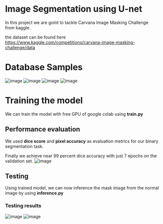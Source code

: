# Image Segmentation using U-net

In this project we are goint to tackle Carvana Image Masking Challenge from kaggle.<br>

the dataset can be found here https://www.kaggle.com/competitions/carvana-image-masking-challenge/data

# Database Samples
![image](https://github.com/ImanGoudarzvand/U-net/blob/master/unet%20pics/0cdf5b5d0ce1_02.jpg)
![image](https://github.com/ImanGoudarzvand/U-net/blob/master/unet%20pics/mask0cdf5b5d0ce1_02.jpg)
![image](https://github.com/ImanGoudarzvand/U-net/blob/master/unet%20pics/0d53224da2b7_11.jpg)
![image](https://github.com/ImanGoudarzvand/U-net/blob/master/unet%20pics/mask0d53224da2b7_11.jpg)

# Training the model
We can train the model with free GPU of google colab using <b>train.py</b><br>

## Performance evaluation
We used <b>dice score</b> and <b>pixel accuracy</b> as evaluation metrics for our binary segmentation task.


Finally we achieve near 99 percent dice accuracy with just 7 epochs on the validation set.
![image](https://github.com/ImanGoudarzvand/U-net/blob/master/unet%20pics/Screenshot%20from%202023-02-19%2018-40-21.png)

## Testing 

Using trained model, we can now inference the mask image from the normal image by using <b>inference.py</b>

### Testing results
![image](https://github.com/ImanGoudarzvand/U-net/blob/master/unet%20pics/0.png)
![image](https://github.com/ImanGoudarzvand/U-net/blob/master/unet%20pics/10.png)







